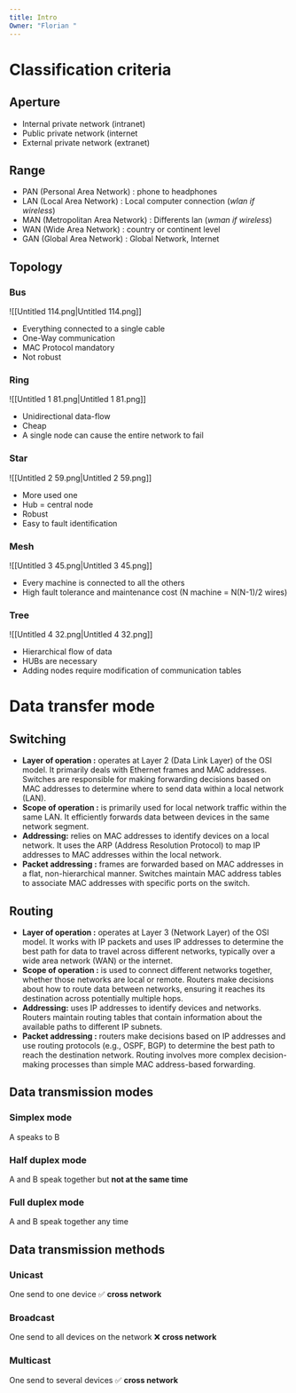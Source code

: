 ```yaml
---
title: Intro
Owner: "Florian "
---
```

# Classification criteria
## Aperture
- Internal private network (intranet)
- Public private network (internet
- External private network (extranet)
## Range
- PAN (Personal Area Network) : phone to headphones
- LAN (Local Area Network) : Local computer connection (_wlan if wireless_)
- MAN (Metropolitan Area Network) : Differents lan (_wman if wireless_)
- WAN (Wide Area Network) : country or continent level
- GAN (Global Area Network) : Global Network, Internet
## Topology
### Bus
![[Untitled 114.png|Untitled 114.png]]

- Everything connected to a single cable
- One-Way communication
- MAC Protocol mandatory
- Not robust
### Ring
![[Untitled 1 81.png|Untitled 1 81.png]]

- Unidirectional data-flow
- Cheap
- A single node can cause the entire network to fail
### Star
![[Untitled 2 59.png|Untitled 2 59.png]]

- More used one
- Hub = central node
- Robust
- Easy to fault identification
  
### Mesh
![[Untitled 3 45.png|Untitled 3 45.png]]

- Every machine is connected to all the others
- High fault tolerance and maintenance cost (N machine = N(N-1)/2 wires)
### Tree
![[Untitled 4 32.png|Untitled 4 32.png]]

- Hierarchical flow of data
- HUBs are necessary
- Adding nodes require modification of communication tables
# Data transfer mode
## Switching
- **Layer of operation :** operates at Layer 2 (Data Link Layer) of the OSI model. It primarily deals with Ethernet frames and MAC addresses. Switches are responsible for making forwarding decisions based on MAC addresses to determine where to send data within a local network (LAN).
- **Scope of operation :** is primarily used for local network traffic within the same LAN. It efficiently forwards data between devices in the same network segment.
- **Addressing:** relies on MAC addresses to identify devices on a local network. It uses the ARP (Address Resolution Protocol) to map IP addresses to MAC addresses within the local network.
- **Packet addressing :** frames are forwarded based on MAC addresses in a flat, non-hierarchical manner. Switches maintain MAC address tables to associate MAC addresses with specific ports on the switch.
## Routing
- **Layer of operation :** operates at Layer 3 (Network Layer) of the OSI model. It works with IP packets and uses IP addresses to determine the best path for data to travel across different networks, typically over a wide area network (WAN) or the internet.
- **Scope of operation :** is used to connect different networks together, whether those networks are local or remote. Routers make decisions about how to route data between networks, ensuring it reaches its destination across potentially multiple hops.
- **Addressing:** uses IP addresses to identify devices and networks. Routers maintain routing tables that contain information about the available paths to different IP subnets.
- **Packet addressing :** routers make decisions based on IP addresses and use routing protocols (e.g., OSPF, BGP) to determine the best path to reach the destination network. Routing involves more complex decision-making processes than simple MAC address-based forwarding.
## Data transmission modes
### Simplex mode
A speaks to B
  
### Half duplex mode
A and B speak together but **not at the same time**
### Full duplex mode
A and B speak together any time
  
## Data transmission methods
### Unicast
One send to one device
✅ **cross network**
### Broadcast
One send to all devices on the network
❌ **cross network**
### Multicast
One send to several devices
✅ **cross network**